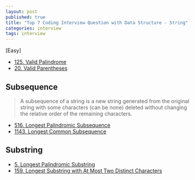 ```yaml
---
layout: post
published: true
title: "Top 7 Coding Interview Question with Data Structure - String"
categories: interview
tags: interview 
---
```


[Easy]

- [125. Valid Palindrome](https://leetcode.com/problems/valid-palindrome/)
- [20. Valid Parentheses](https://leetcode.com/problems/valid-parentheses/)

<script src="https://gist.github.com/yeopoong/4a8fd3bfffa3d329579f0e27af74c5e4.js"></script>

## Subsequence
> A subsequence of a string is a new string generated from the original string with some characters (can be none) deleted without changing the relative order of the remaining characters.

- [516. Longest Palindromic Subsequence](https://leetcode.com/problems/longest-palindromic-subsequence/)
- [1143. Longest Common Subsequence](https://leetcode.com/problems/longest-common-subsequence/)

## Substring

- [5. Longest Palindromic Substring](https://leetcode.com/problems/longest-palindromic-substring)
- [159. Longest Substring with At Most Two Distinct Characters](https://leetcode.com/problems/longest-substring-with-at-most-two-distinct-characters/)